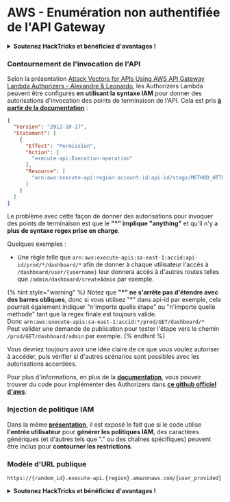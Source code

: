 # AWS - Enumération non authentifiée de l'API Gateway

<details>

<summary><strong>Soutenez HackTricks et bénéficiez d'avantages !</strong></summary>

* Si vous souhaitez voir votre **entreprise annoncée dans HackTricks** ou si vous souhaitez accéder à la **dernière version de PEASS ou télécharger HackTricks en PDF**, consultez les [**PLANS D'ABONNEMENT**](https://github.com/sponsors/carlospolop) !
* Obtenez le [**swag officiel PEASS & HackTricks**](https://peass.creator-spring.com)
* Découvrez [**The PEASS Family**](https://opensea.io/collection/the-peass-family), notre collection d'[**NFTs**](https://opensea.io/collection/the-peass-family) exclusifs
* **Rejoignez** 💬 [**le groupe Discord**](https://discord.gg/hRep4RUj7f) ou le [**groupe Telegram**](https://t.me/peass) ou **suivez** moi sur **Twitter** 🐦 [**@carlospolopm**](https://twitter.com/carlospolopm).
* **Partagez vos astuces de piratage en soumettant des PR aux** [**HackTricks**](https://github.com/carlospolop/hacktricks) et [**HackTricks Cloud**](https://github.com/carlospolop/hacktricks-cloud) **dépôts github**.

</details>

### Contournement de l'invocation de l'API

Selon la présentation [Attack Vectors for APIs Using AWS API Gateway Lambda Authorizers - Alexandre & Leonardo](https://www.youtube.com/watch?v=bsPKk7WDOnE), les Authorizers Lambda peuvent être configurés **en utilisant la syntaxe IAM** pour donner des autorisations d'invocation des points de terminaison de l'API. Cela est pris [**à partir de la documentation**](https://docs.aws.amazon.com/apigateway/latest/developerguide/api-gateway-control-access-using-iam-policies-to-invoke-api.html) :

```json
{
  "Version": "2012-10-17",
  "Statement": [
    {
      "Effect": "Permission",
      "Action": [
        "execute-api:Execution-operation"           
      ],
      "Resource": [
        "arn:aws:execute-api:region:account-id:api-id/stage/METHOD_HTTP_VERB/Resource-path"
      ]
    }
  ]
} 
```

Le problème avec cette façon de donner des autorisations pour invoquer des points de terminaison est que le **"\*" implique "anything"** et qu'il n'y a **plus de syntaxe regex prise en charge**.

Quelques exemples :

* Une règle telle que `arn:aws:execute-apis:sa-east-1:accid:api-id/prod/*/dashboard/*` afin de donner à chaque utilisateur l'accès à `/dashboard/user/{username}` leur donnera accès à d'autres routes telles que `/admin/dashboard/createAdmin` par exemple.

{% hint style="warning" %}
Notez que **"\*" ne s'arrête pas d'étendre avec des barres obliques**, donc si vous utilisez "\*" dans api-id par exemple, cela pourrait également indiquer "n'importe quelle étape" ou "n'importe quelle méthode" tant que la regex finale est toujours valide.\
Donc `arn:aws:execute-apis:sa-east-1:accid:*/prod/GET/dashboard/*`\
Peut valider une demande de publication pour tester l'étape vers le chemin `/prod/GET/dashboard/admin` par exemple.
{% endhint %}

Vous devriez toujours avoir une idée claire de ce que vous voulez autoriser à accéder, puis vérifier si d'autres scénarios sont possibles avec les autorisations accordées.

Pour plus d'informations, en plus de la [**documentation**](https://docs.aws.amazon.com/apigateway/latest/developerguide/api-gateway-control-access-using-iam-policies-to-invoke-api.html), vous pouvez trouver du code pour implémenter des Authorizers dans [**ce github officiel d'aws**](https://github.com/awslabs/aws-apigateway-lambda-authorizer-blueprints/tree/master/blueprints).

### Injection de politique IAM

Dans la même [**présentation**](https://www.youtube.com/watch?v=bsPKk7WDOnE), il est exposé le fait que si le code utilise **l'entrée utilisateur** pour **générer les politiques IAM**, des caractères génériques (et d'autres tels que "." ou des chaînes spécifiques) peuvent être inclus pour **contourner les restrictions**.

### Modèle d'URL publique

```
https://{random_id}.execute-api.{region}.amazonaws.com/{user_provided}
```

<details>

<summary><strong>Soutenez HackTricks et bénéficiez d'avantages !</strong></summary>

* Si vous souhaitez voir votre **entreprise annoncée dans HackTricks** ou si vous souhaitez accéder à la **dernière version de PEASS ou télécharger HackTricks en PDF**, consultez les [**PLANS D'ABONNEMENT**](https://github.com/sponsors/carlospolop) !
* Obtenez le [**swag officiel PEASS & HackTricks**](https://peass.creator-spring.com)
* Découvrez [**The PEASS Family**](https://opensea.io/collection/the-peass-family), notre collection d'[**NFTs**](https://opensea.io/collection/the-peass-family) exclusifs
* **Rejoignez** 💬 [**le groupe Discord**](https://discord.gg/hRep4RUj7f) ou le [**groupe Telegram**](https://t.me/peass) ou **suivez** moi sur **Twitter** 🐦 [**@carlospolopm**](https://twitter.com/carlospolopm).
* **Partagez vos astuces de piratage en soumettant des PR aux** [**HackTricks**](https://github.com/carlospolop/hacktricks) et [**HackTricks Cloud**](https://github.com/carlospolop/hacktricks-cloud) **dépôts github**.

</details>